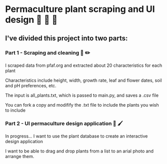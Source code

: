 # Permaculture plant scraping and UI design :chestnut: :seedling: :deciduous_tree:

## I've divided this project into two parts:
### Part 1 - Scraping and cleaning :ledger: :pencil2:
I scraped data from pfaf.org and extracted about 20 characteristics for each plant

Characteristics include height, width, growth rate, leaf and flower dates, soil and pH preferences, etc.

The input is all_plants.txt, which is passed to main.py, and saves a .csv file

You can fork a copy and modifify the .txt file to include the plants you wish to include

### Part 2 - UI permaculture design application :art: :paintbrush:
In progress... I want to use the plant database to create an interactive design application

I want to be able to drag and drop plants from a list to an arial photo and arrange them.
